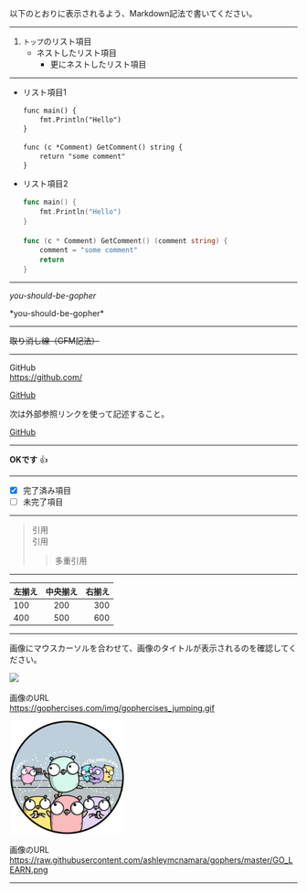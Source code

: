 
以下のとおりに表示されるよう、Markdown記法で書いてください。

***
1. `トップ`のリスト項目
    - ネストしたリスト項目
        - 更にネストしたリスト項目
***

- リスト項目1

    ```
    func main() {
        fmt.Println("Hello")
    }

    func (c *Comment) GetComment() string {
        return "some comment"
    }
    ```

- リスト項目2

    ```go
    func main() {
        fmt.Println("Hello")
    }

    func (c * Comment) GetComment() (comment string) {
        comment = "some comment"
        return
    }
    ```

***
*you-should-be-gopher*

\*you-should-be-gopher*

***
~~取り消し線（GFM記法）~~
***

GitHub  
https://github.com/

[GitHub](https://github.com/)

次は外部参照リンクを使って記述すること。

[GitHub](https://gist.github.com/bcts369/GitHub)

***
**OKです** :+1:
***

- [x] 完了済み項目  
- [ ] 未完了項目

***
>引用  
引用  
>>多重引用
***

| 左揃え | 中央揃え | 右揃え | 
|:---|:---:|---:| 
|100 |200 |300 | 
|400 |500 |600 |


***
画像にマウスカーソルを合わせて、画像のタイトルが表示されるのを確認してください。

![](https://gophercises.com/img/gophercises_jumping.gif)

画像のURL  
https://gophercises.com/img/gophercises_jumping.gif


<img src="https://raw.githubusercontent.com/ashleymcnamara/gophers/master/GO_LEARN.png" width="200px">

画像のURL  
https://raw.githubusercontent.com/ashleymcnamara/gophers/master/GO_LEARN.png

***


